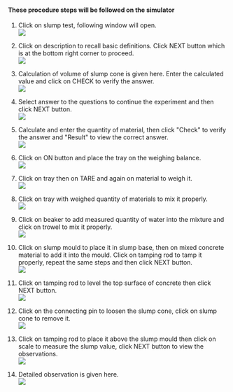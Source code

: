 #### These procedure steps will be followed on the simulator

1. Click on slump test, following window will open.<br>
<img src="images/1.JPG"><br>

2. Click on description to recall basic definitions. Click NEXT button which is at the bottom right corner to proceed.<br>
<img src="images/2.JPG"><br>

3. Calculation of volume of slump cone is given here. Enter the calculated value and click on CHECK to verify the answer. <br>
<img src="images/3.JPG"><br>

4. Select answer to the questions to continue the experiment and then click NEXT button.<br>
<img src="images/3_.JPG"><br>

5. Calculate and enter the quantity of material, then click "Check" to verify the answer and "Result" to view the correct answer.<br>
<img src="images/4.JPG"><br>

6. Click on ON button and place the tray on the weighing balance.<br>
<img src="images/5.JPG"><br>

7. Click on tray then on TARE and again on material to weigh it.<br>
<img src="images/6.JPG"><br>

8. Click on tray with weighed quantity of materials to mix it properly.<br>
<img src="images/7.JPG"><br>

9. Click on beaker to add measured quantity of water into the mixture and click on trowel to mix it properly.<br>
<img src="images/8.JPG"><br>

10. Click on slump mould to place it in slump base, then on mixed concrete material to add it into the mould. Click on tamping rod to tamp it properly, repeat the same steps and then click NEXT button.<br>
<img src="images/9.JPG"><br>

11. Click on tamping rod to level the top surface of concrete then click NEXT button.<br>
<img src="images/10.JPG"><br>

12. Click on the connecting pin to loosen the slump cone, click on slump cone to remove it.<br>
<img src="images/11.JPG"><br>

13. Click on tamping rod to place it above the slump mould then click on scale to measure the slump value, click NEXT button to view the observations.<br>
<img src="images/12.JPG"><br>

14. Detailed observation is given here.<br>
<img src="images/13.JPG"><br>
